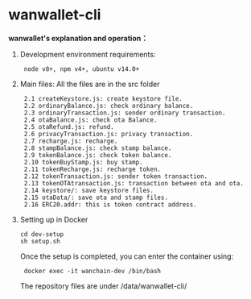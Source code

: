 # wanwallet-cli

**wanwallet's explanation and operation：**

1. Development environment requirements:

		node v8+, npm v4+, ubuntu v14.0+

2. Main files: All the files are in the src folder

		2.1 createKeystore.js: create keystore file.
		2.2 ordinaryBalance.js: check ordinary balance.
		2.3 ordinaryTransaction.js: sender ordinary transaction.
		2.4 otaBalance.js: check ota Balance.
		2.5 otaRefund.js: refund.
		2.6 privacyTransaction.js: privacy transaction.
		2.7 recharge.js: recharge.
		2.8 stampBalance.js: check stamp balance.
		2.9 tokenBalance.js: check token balance.
		2.10 tokenBuyStamp.js: buy stamp.
		2.11 tokenRecharge.js: recharge token.
		2.12 tokenTransaction.js: sender token transaction.
		2.13 tokenOTAtransaction.js: transaction between ota and ota.
		2.14 keystore/: save keystore files.
		2.15 otaData/: save ota and stamp files.
		2.16 ERC20.addr: this is token contract address.

3. Setting up in Docker

       cd dev-setup
       sh setup.sh
    Once the setup is completed, you can enter the container using:

		docker exec -it wanchain-dev /bin/bash
    The repository files are under /data/wanwallet-cli/